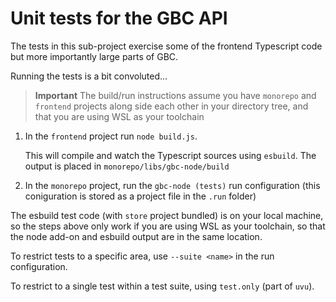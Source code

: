 # Unit tests for the GBC API

The tests in this sub-project exercise some of the frontend Typescript code but 
more importantly large parts of GBC.

Running the tests is a bit convoluted...

> **Important** The build/run instructions assume you have `monorepo` and `frontend` 
> projects along side each other in your directory tree, and that you are using WSL as
> your toolchain

1. In the `frontend` project run `node build.js`.

    This will compile and watch the Typescript sources using `esbuild`.
The output is placed in `monorepo/libs/gbc-node/build`


2. In the `monorepo` project, run the `gbc-node (tests)` run configuration 
(this coniguration is stored as a project file in the `.run` folder)

The esbuild test code (with `store` project bundled) is on your local machine, so the steps above
only work if you are using WSL as your toolchain, so that the node add-on and esbuild output are
in the same location.

To restrict tests to a specific area, use `--suite <name>` in the run configuration.

To restrict to a single test within a test suite, using `test.only` (part of `uvu`).
